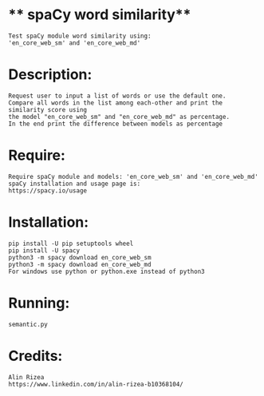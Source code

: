 
# ** spaCy word similarity**
    Test spaCy module word similarity using:
    'en_core_web_sm' and 'en_core_web_md' 

# **Description:**
    Request user to input a list of words or use the default one.
    Compare all words in the list among each-other and print the similarity score using
    the model "en_core_web_sm" and "en_core_web_md" as percentage. 
    In the end print the difference between models as percentage

# **Require:**
    Require spaCy module and models: 'en_core_web_sm' and 'en_core_web_md'
    spaCy installation and usage page is:
    https://spacy.io/usage
    

# **Installation:**
    pip install -U pip setuptools wheel
    pip install -U spacy
    python3 -m spacy download en_core_web_sm
    python3 -m spacy download en_core_web_md
    For windows use python or python.exe instead of python3
    
# **Running:**
    semantic.py

# **Credits:**
    Alin Rizea
    https://www.linkedin.com/in/alin-rizea-b10368104/
